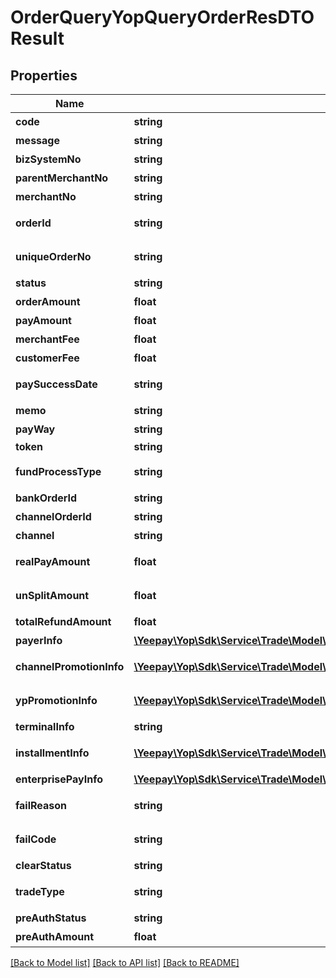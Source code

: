 # OrderQueryYopQueryOrderResDTOResult

## Properties
Name | Type | Description | Notes
------------ | ------------- | ------------- | -------------
**code** | **string** | 返回码 | [optional] 
**message** | **string** | 返回信息 | [optional] 
**bizSystemNo** | **string** | 未命名 | [optional] 
**parentMerchantNo** | **string** | 发起方商编 | [optional] 
**merchantNo** | **string** | 商户编号 | [optional] 
**orderId** | **string** | 商户收款请求号 | [optional] 
**uniqueOrderNo** | **string** | 易宝收款订单号 | [optional] 
**status** | **string** | 订单状态 | [optional] 
**orderAmount** | **float** | 订单金额 | [optional] 
**payAmount** | **float** | 支付金额 | [optional] 
**merchantFee** | **float** | 商户手续费 | [optional] 
**customerFee** | **float** | 用户手续费 | [optional] 
**paySuccessDate** | **string** | 支付成功时间 | [optional] 
**memo** | **string** | 对账备注 | [optional] 
**payWay** | **string** | 支付方式 | [optional] 
**token** | **string** | token | [optional] 
**fundProcessType** | **string** | 分账都订单标识 | [optional] 
**bankOrderId** | **string** | 银行订单号 | [optional] 
**channelOrderId** | **string** | 渠道订单号 | [optional] 
**channel** | **string** | 渠道类型 | [optional] 
**realPayAmount** | **float** | 用户实际支付金额 | [optional] 
**unSplitAmount** | **float** | 剩余可分账金额 | [optional] 
**totalRefundAmount** | **float** | 未命名 | [optional] 
**payerInfo** | [**\Yeepay\Yop\Sdk\Service\Trade\Model\OrderQueryPayerInfoResult**](OrderQueryPayerInfoResult.md) | 付款信息 | [optional] 
**channelPromotionInfo** | [**\Yeepay\Yop\Sdk\Service\Trade\Model\OrderQueryChannelPromotionInfoDTOResult[]**](OrderQueryChannelPromotionInfoDTOResult.md) | 渠道侧优惠列表 | [optional] 
**ypPromotionInfo** | [**\Yeepay\Yop\Sdk\Service\Trade\Model\OrderQueryYpPromotionInfoDTOResult[]**](OrderQueryYpPromotionInfoDTOResult.md) | 易宝优惠列表 | [optional] 
**terminalInfo** | **string** | 终端信息 | [optional] 
**installmentInfo** | [**\Yeepay\Yop\Sdk\Service\Trade\Model\OrderQueryInstallmentInfoResult**](OrderQueryInstallmentInfoResult.md) | 信用卡分期信息 | [optional] 
**enterprisePayInfo** | [**\Yeepay\Yop\Sdk\Service\Trade\Model\OrderQueryEnterprisePayInfoResult**](OrderQueryEnterprisePayInfoResult.md) | 未命名 | [optional] 
**failReason** | **string** | 支付失败的失败原因 | [optional] 
**failCode** | **string** | 支付失败的code码 | [optional] 
**clearStatus** | **string** | 清算状态 | [optional] 
**tradeType** | **string** | 资金到账类型 | [optional] 
**preAuthStatus** | **string** | 预授权状态 | [optional] 
**preAuthAmount** | **float** | 预授权金额 | [optional] 

[[Back to Model list]](../README.md#documentation-for-models) [[Back to API list]](../README.md#documentation-for-api-endpoints) [[Back to README]](../README.md)


